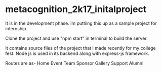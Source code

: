 # metacognition_2k17_initalproject
It is in the development phase. Im puttiing this up as a sample project for internship.

Clone the project and use "npm start" in terminal to build the server.

It contains source files of the project that I made recently for my college fest.
Node js is used in its backend along with express-js framework.

Routes are as-  Home Event Team Sponsor Gallery Support Alumni
